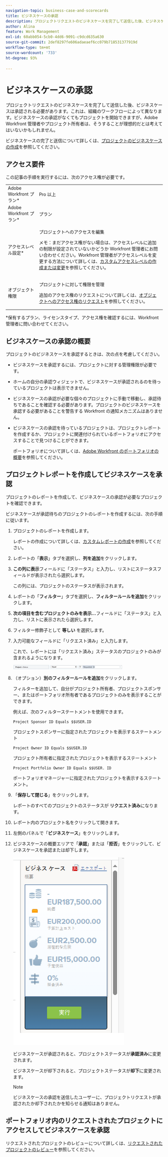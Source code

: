 ```yaml
---
navigation-topic: business-case-and-scorecards
title: ビジネスケースの承認
description: プロジェクトリクエストのビジネスケースを完了して送信した後、ビジネスケースは承認される必要があります。これは、組織のワークフローによって異なります。ビジネスケースの承認がなくてもプロジェクトを開始できますが、Adobe Workfront 管理者やプロジェクト所有者は、そうすることが理想的だとは考えてはいないかもしれません。
author: Alina
feature: Work Management
exl-id: 60abb054-5cb0-4dd6-9091-c9dcd635a630
source-git-commit: 2def8297fe606adaeaef6cc079b718531377919d
workflow-type: tm+mt
source-wordcount: '733'
ht-degree: 93%

---
```


# ビジネスケースの承認

プロジェクトリクエストのビジネスケースを完了して送信した後、ビジネスケースは承認される必要があります。これは、組織のワークフローによって異なります。ビジネスケースの承認がなくてもプロジェクトを開始できますが、Adobe Workfront 管理者やプロジェクト所有者は、そうすることが理想的だとは考えてはいないかもしれません。

ビジネスケースの完了と送信について詳しくは、[プロジェクトのビジネスケースの作成](../../../manage-work/projects/define-a-business-case/create-business-case.md)を参照してください。

## アクセス要件

この記事の手順を実行するには、次のアクセス権が必要です。

<table style="table-layout:auto"> 
 <col> 
 <col> 
 <tbody> 
  <tr> 
   <td role="rowheader">Adobe Workfront プラン*</td> 
   <td> <p>Pro 以上</p> </td> 
  </tr> 
  <tr> 
   <td role="rowheader">Adobe Workfront プラン*</td> 
   <td> <p>プラン </p> </td> 
  </tr> 
  <tr> 
   <td role="rowheader">アクセスレベル設定*</td> 
   <td> <p>プロジェクトへのアクセスを編集</p> <p>メモ：まだアクセス権がない場合は、アクセスレベルに追加の制限が設定されていないかどうか Workfront 管理者にお問い合わせください。Workfront 管理者がアクセスレベルを変更する方法について詳しくは、<a href="../../../administration-and-setup/add-users/configure-and-grant-access/create-modify-access-levels.md" class="MCXref xref">カスタムアクセスレベルの作成または変更</a>を参照してください。</p> </td> 
  </tr> 
  <tr> 
   <td role="rowheader">オブジェクト権限</td> 
   <td> <p>プロジェクトに対して権限を管理</p> <p>追加のアクセス権のリクエストについて詳しくは、<a href="../../../workfront-basics/grant-and-request-access-to-objects/request-access.md" class="MCXref xref">オブジェクトへのアクセス権のリクエスト</a>を参照してください。</p> </td> 
  </tr> 
 </tbody> 
</table>

&#42;保有するプラン、ライセンスタイプ、アクセス権を確認するには、Workfront 管理者に問い合わせてください。

## ビジネスケースの承認の概要

プロジェクトのビジネスケースを承認するときは、次の点を考慮してください。

* ビジネスケースを承認するには、プロジェクトに対する管理権限が必要です。
* ホームの自分の承認ウィジェットで、ビジネスケースが承認されるのを待っているプロジェクトは表示できません。
* ビジネスケースの承認が必要な個々のプロジェクトに手動で移動し、承認待ちであることを確認する必要があります。プロジェクトのビジネスケースを承認する必要があることを警告する Workfront の通知メカニズムはありません。
* ビジネスケースの承認を待っているプロジェクトは、プロジェクトレポートを作成するか、プロジェクトに関連付けられているポートフォリオにアクセスすることで見つけることができます。

  ポートフォリオについて詳しくは、[Adobe Workfront のポートフォリオの概要](../../../manage-work/portfolios/portfolios-overview/portfolio-overview.md)を参照してください。

## プロジェクトレポートを作成してビジネスケースを承認

プロジェクトのレポートを作成して、ビジネスケースの承認が必要なプロジェクトを確認できます。

ビジネスケースが承認待ちのプロジェクトのレポートを作成するには、次の手順に従います。

1. プロジェクトのレポートを作成します。

   レポートの作成について詳しくは、[カスタムレポートの作成](../../../reports-and-dashboards/reports/creating-and-managing-reports/create-custom-report.md)を参照してください。

1. レポートの「**表示**」タブを選択し、**列を追加**&#x200B;をクリックします。

1. **この列に表示**&#x200B;フィールドに「ステータス」と入力し、リストにステータスフィールドが表示されたら選択します。

   この列には、プロジェクトのステータスが表示されます。

1. レポートの「**フィルター**」タブを選択し、**フィルタールールを追加**&#x200B;をクリックします。

1. **次の項目を含むプロジェクトのみを表示...**&#x200B;フィールドに「ステータス」と入力し、リストに表示されたら選択します。
1. フィルター修飾子として **等しい** を選択します。
1. 入力可能なフィールドに「リクエスト済み」と入力します。

   これで、レポートには「リクエスト済み」ステータスのプロジェクトのみが含まれるようになります。

   ![requested_projects_filter.png](assets/requested-projects-filter-350x14.png)

1. （オプション）**別のフィルタールールを追加**&#x200B;をクリックします。

   フィルターを追加して、自分がプロジェクト所有者、プロジェクトスポンサー、またはポートフォリオ所有者であるプロジェクトのみを表示することができます。

   例えば、次のフィルターステートメントを使用できます。

   ```
   Project Sponsor ID Equals $$USER.ID
   ```

   プロジェクトスポンサーに指定されたプロジェクトを表示するステートメント

   ```
   Project Owner ID Equals $$USER.ID
   ```

   プロジェクト所有者に指定されたプロジェクトを表示するステートメント

   ```
   Project Portfolio Owner ID Equals $$USER. ID
   ```

   ポートフォリオマネージャーに指定されたプロジェクトを表示するステートメント。

1. 「**保存して閉じる**」をクリックします。

   レポートのすべてのプロジェクトのステータスが **リクエスト済み**&#x200B;になります。

1. レポート内のプロジェクト名をクリックして開きます。
1. 左側のパネルで「**ビジネスケース**」をクリックします。
1. ビジネスケースの概要エリアで「**承認**」または「**拒否**」をクリックして、ビジネスケースを承認または却下します。

   ![](assets/business-case-summary-with-rp-information--1-.png)

   ビジネスケースが承認されると、プロジェクトステータスが&#x200B;**承認済み**&#x200B;に変更されます。

   ビジネスケースが却下されると、プロジェクトステータスが&#x200B;**却下**&#x200B;に変更されます。

   >[!NOTE]
   >
   >ビジネスケースの承認を送信したユーザーに、プロジェクトリクエストが承認されたか却下されたかを知らせる通知はありません。

## ポートフォリオ内のリクエストされたプロジェクトにアクセスしてビジネスケースを承認

リクエストされたプロジェクトのレビューについて詳しくは、[リクエストされたプロジェクトのレビュー](../../../manage-work/portfolios/create-and-manage-portfolios/review-requested-projects.md)を参照してください。
